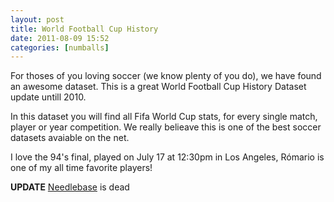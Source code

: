 ```yaml
---
layout: post
title: World Football Cup History
date: 2011-08-09 15:52
categories: [numballs]
---
```

For thoses of you loving soccer (we know plenty of you do), we have found an awesome dataset. This is a great World Football Cup History Dataset update untill 2010.

In this dataset you will find all Fifa World Cup stats, for every single match, player or year competition. We really belieave this is one of the best soccer datasets avaiable on the net.

I love the 94's final, played on July 17 at 12:30pm in Los Angeles, Rómario is one of my all time favorite players!

**UPDATE** [Needlebase](http://www.reporterslab.org/needlebase-dead/) is dead
